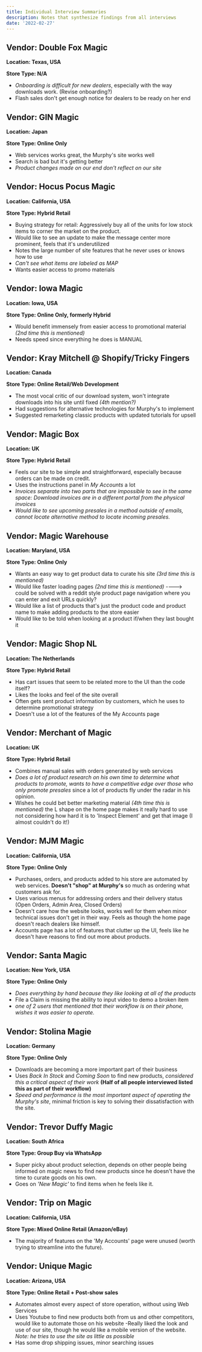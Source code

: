 ```yaml
---
title: Individual Interview Summaries
description: Notes that synthesize findings from all interviews
date: '2022-02-27'
---
```


## Vendor: Double Fox Magic
**Location: Texas, USA**

**Store Type: N/A**

- *Onboarding is difficult for new dealers*, especially with the way downloads work. (Revise onboarding?)
- Flash sales don't get enough notice for dealers to be ready on her end

## Vendor: GIN Magic
**Location: Japan**

**Store Type: Online Only**

- Web services works great, the Murphy's site works well
- Search is bad but it's getting better
- *Product changes made on our end don't reflect on our site*

## Vendor: Hocus Pocus Magic
**Location: California, USA**

**Store Type: Hybrid Retail**

- Buying strategy for retail: Aggressively buy all of the units for low stock items to corner the market on the product.
- Would like to see an update to make the message center more prominent, feels that it's underutilized
- Notes the large number of site features that he never uses or knows how to use
- *Can't see what items are labeled as MAP*
- Wants easier access to promo materials

## Vendor: Iowa Magic
**Location: Iowa, USA**

**Store Type: Online Only, formerly Hybrid**

- Would benefit immensely from easier access to promotional material *(2nd time this is mentioned)*
- Needs speed since everything he does is MANUAL

## Vendor: Kray Mitchell @ Shopify/Tricky Fingers
**Location: Canada**

**Store Type: Online Retail/Web Development**

- The most vocal critic of our download system, won't integrate downloads into his site until fixed *(4th mention?)*
- Had suggestions for alternative technologies for Murphy's to implement
- Suggested remarketing classic products with updated tutorials for upsell

## Vendor: Magic Box
**Location: UK**

**Store Type: Hybrid Retail**

- Feels our site to be simple and straightforward, especially because orders can be made on credit.
- Uses the instructions panel in *My Accounts* a lot
- *Invoices separate into two parts that are impossible to see in the same space: Download invoices are in a different portal from the physical invoices*
- *Would like to see upcoming presales in a method outside of emails, cannot locate alternative method to locate incoming presales.*

## Vendor: Magic Warehouse
**Location: Maryland, USA**

**Store Type: Online Only**

- Wants an easy way to get product data to curate his site *(3rd time this is mentioned)*
- Would like faster loading pages *(2nd time this is mentioned)* ----> could be solved with a reddit style product page navigation where you can enter and exit URLs quickly?
- Would like a list of products that's just the product code and product name to make adding products to the store easier
- Would like to be told when looking at a product if/when they last bought it

## Vendor: Magic Shop NL
**Location: The Netherlands**

**Store Type: Hybrid Retail**

- Has cart issues that seem to be related more to the UI than the code itself?
- Likes the looks and feel of the site overall
- Often gets sent product information by customers, which he uses to determine promotional strategy
- Doesn't use a lot of the features of the My Accounts page

## Vendor: Merchant of Magic
**Location: UK**

**Store Type: Hybrid Retail**

- Combines manual sales with orders generated by web services
- *Does a lot of product research on his own time to determine what products to promote, wants to have a competitive edge over those who only promote presales* since a lot of products fly under the radar in his opinion.
- Wishes he could bet better marketing material *(4th time this is mentioned)* the L shape on the home page makes it really hard to use not considering how hard it is to 'Inspect Element' and get that image (I almost couldn't do it!)

## Vendor: MJM Magic
**Location: California, USA**

**Store Type: Online Only**

- Purchases, orders, and products added to his store are automated by web services. **Doesn't "shop" at Murphy's** so much as ordering what customers ask for.
- Uses various menus for addressing orders and their delivery status (Open Orders, Admin Area, Closed Orders)
- Doesn't care how the website looks, works well for them when minor technical issues don't get in their way. Feels as though the home page doesn't reach dealers like himself.
- Accounts page has a lot of features that clutter up the UI, feels like he doesn't have reasons to find out more about products.

## Vendor: Santa Magic
**Location: New York, USA**

**Store Type: Online Only**

- *Does everything by hand because they like looking at all of the products*
- File a Claim is missing the ability to input video to demo a broken item
- *one of 2 users that mentioned that their workflow is on their phone, wishes it was easier to operate.*

## Vendor: Stolina Magie
**Location: Germany**

**Store Type: Online Only**

- Downloads are becoming a more important part of their business
- Uses *Back In Stock* and *Coming Soon* to find new products, *considered this a critical aspect of their work* **(Half of all people interviewed listed this as part of their workflow)**
- *Speed and performance is the most important aspect of operating the Murphy's site*, minimal friction is key to solving their dissatisfaction with the site.

## Vendor: Trevor Duffy Magic
**Location: South Africa**

**Store Type: Group Buy via WhatsApp**

- Super picky about product selection, depends on other people being informed on magic news to find new products since he doesn't have the time to curate goods on his own.
- Goes on *'New Magic'* to find items when he feels like it.

## Vendor: Trip on Magic
**Location: California, USA**

**Store Type: Mixed Online Retail (Amazon/eBay)**

- The majority of features on the 'My Accounts' page were unused (worth trying to streamline into the future).

## Vendor: Unique Magic
**Location: Arizona, USA**

**Store Type: Online Retail + Post-show sales**

- Automates almost every aspect of store operation, without using Web Services
- Uses Youtube to find new products both from us and other competitors, would like to automate those on his website
-Really liked the look and use of our site, though he would like a mobile version of the website. *Note: he tries to use the site as little as possible*
- Has some drop shipping issues, minor searching issues





